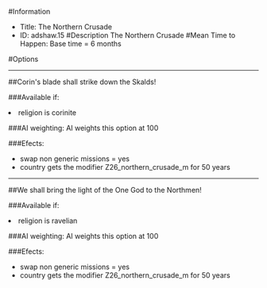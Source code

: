 #Information
 - Title: The Northern Crusade
 - ID: adshaw.15
#Description
The Northern Crusade
#Mean Time to Happen:
Base time = 6 months

#Options

___
##Corin's blade shall strike down the Skalds!

###Available if:
<li>religion is corinite</li>

###AI weighting:
AI weights this option at 100


###Efects:<ul><li>swap non generic missions = yes</li><li>country gets the modifier Z26_northern_crusade_m for 50 years</li></ul>

___
##We shall bring the light of the One God to the Northmen!

###Available if:
<li>religion is ravelian</li>

###AI weighting:
AI weights this option at 100


###Efects:<ul><li>swap non generic missions = yes</li><li>country gets the modifier Z26_northern_crusade_m for 50 years</li></ul>
